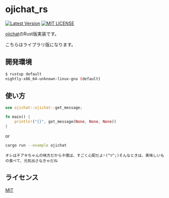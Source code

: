 # ojichat_rs

[![Latest Version](https://img.shields.io/github/release/gamoutatsumi/ojichat_rs.svg)](https://github.com/gamoutatsumi/ojichat_rs/releases/latest)
[![MIT LICENSE](http://img.shields.io/badge/license-MIT-blue.svg?style=flat)](LICENSE)

[ojichat](https://github.com/greymd/ojichat)のRust版実装です。

こちらはライブラリ版になります。

## 開発環境

```bash
$ rustup default
nightly-x86_64-unknown-linux-gnu (default)
```

## 使い方

```rust
use ojichat::ojichat::get_message;

fn main() {
    println!("{}", get_message(None, None, None))
}
```

or

```bash
cargo run --example ojichat
```

```text
オレはチアキちゃんの味方だからネ僕は、すごく心配だよ💦(^▽^;)そんなときは、美味しいもの食べて、元気出さなきゃだね
```

## ライセンス

[MIT](./LICENSE)
